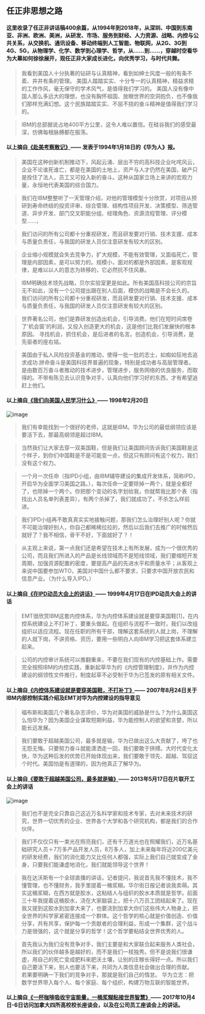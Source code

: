 ## 任正非思想之路

#### 这里收录了任正非讲话稿400余篇，从1994年到2018年，从深圳、中国到东南亚、非洲、欧洲、美洲，从研发、市场、服务到财经、人力资源、战略、内控与公共关系，从交换机、通讯设备、移动终端到人工智能、物联网，从2G、3G到4G、5G，从物理学、化学、数学到心理学、哲学，从……到……，穿越时空看华为大幕如何徐徐展开，观任正非大家成长进化，向优秀学习，与时代共舞。

> 我看到美国人十分执著的钻研与认真精神，看到如绅士风度一般的有条不紊、井井有条的管理。
美国人踏踏实实、十分专一的认真精神，精益求精的工作作风，毫无保守的学术风气，是值得我们学习的。
美国人没有像中国人那么多远大的理想，也没有胸怀祖国、放眼世界的空洞抱负，也不像我们那样充满幻想。这个民族踏踏实实、不屈不挠的奋斗精神是值得我们学习的。

> IBM的总部据说占地400平方公里，这令人难以置信。在硅谷我们的感受最深，仿佛每根脉膊都在振荡。

#### 以上摘自[**《赴美考察散记》**](1994/19940118_赴美考察散记.md)—— 发表于1994年1月18日的《华为人》报。

> 美国在这种创新机制推动下，风起云涌、层出不穷的高科技企业叱咤风云，企业不论谁死谁亡，都是在美国的土地上，资产与人才仍然在美国，破产只是拴住了法人，员工又可投入新的奋斗。这种从国家立场上来讲的宏观力量，永恒地代表美国的综合国力。

> 我们在IBM整整听了一天管理介绍，对他的管理模型十分欣赏，对项目从预研到寿命终结的投资评审、综合管理、结构性项目开发、决策模型、筛选管道、异步开发、部门交叉职能分组、经理角色、资源流程管理、评分模型……，

> 我们访问的所有公司都十分重视研发，而且研发要对行销、技术支援、成本与质量负责任，与我国的研发人员仅注意研发有较大的区别。

> 企业缩小规模就会失去竞争力，扩大规模，不能有效管理，又面临死亡，管理是内部因素，是可以努力的。规模小，面对的都是外部因素，是客观规律，是难以以人的意志为转移的，它必然抗不住风暴。

> IBM明确技术领先战略，贝尔实验室更是如此。所有美国高科技公司的宗旨无不如此，没有一个公司提出跟在别人后面，模仿的战略是不会长久的。
我们访问的所有公司都十分重视研发，而且研发要对行销、技术支援、成本与质量负责任，与我国的研发人员仅注意研发有较大的区别。

> 世界著名公司，他们是靠研发创造出机会，引导消费。他们在短时间席卷了'机会窗'的利润，又投入创造更大的机会，这是他们比我们发展快的根本原因。
寻找机会，抓住机会，是后进者的名言。创造机会，引导消费，是先驱者的座右铭。

> 美国由于私人风险投资基金的推动，使得一批一批的志士，如痴如狂地去追求成功.拼命奋斗是美国科技界普遍的现象，特别是成功者与高层管理者。是由数百万奋斗者推动的技术进步，管理进步，服务网络的优良服务，而取得的。不带有陈见去认识竞争对手，认真向他们学习好的东西，才有希望追赶上他们。

#### 以上摘自[**《我们向美国人民学习什么》**](1998/19980220_我们向美国人民学习什么.md)—— 1998年2月20日

![image](https://user-images.githubusercontent.com/24793419/50375825-a8b9d200-063e-11e9-93f1-b81ff3365789.png)


> 我们有幸能找到一个很好的老师，这就是IBM。华为公司的最低纲领应该是要活下去，那最高纲领是超过IBM。

> 当然我们让大家去穿一双美国鞋，但是我们让美国顾问告诉我们美国鞋是这个样子，到你们中国鞋是不是可能变一点，但这只有顾问有这个权力，我们没有这个权力。

> 一个月一次任命（指IPD小组，由IBM辅导建设的集成开发体系，简称IPD，开启华为全面学习美国之路。），每次任命一定要除掉一两个，就是全都好了，也除掉一个两个。你把那个变动的名字划给我，你就帮我比那个表（指找出人员名单列表差异），有两个杀掉了，我们就成功了，不杀怎么样前进。

> 我们IPD小组再不敢真真实实地接触问题，那我们怎么治理好别人呢？你就不可能治理好别人，你自己都稀稀拉拉的，然后以后我们去推广的时候然后就好了？我不相信，骨干不好，下面就好了？！

> 从主观上来说，第一点我们还是希望在技术上有所发展，成为一个很优秀的公司，而且我们所进入的产品是长线领域而不是短线领域，我们要缩短开发周期，加强资源配置的密度，要提高产品的先进水平和质量水平；从客观上来说中国要参加WTO，美国对中国什么都不要求，只要求中国开放农民和信息产业。（为什么导入IPD。）

#### 以上摘自[**《在IPD动员大会上的讲话》**](1999/19990417_在IPD动员大会上的讲话.md)—— 1999年4月17日在IPD动员大会上的讲话

> EMT很欣赏IBM这套内控体系，华为内控体系建设就是要穿美国鞋[1]，在内控系统建设上不打补丁，要重头做起。在组织与流程不一致时，我们以改组组织以适应流程。现在任职的所有干部，理解这套系统的人就上岗，不理解的人就下岗，不讲资格、资历，要用一些明白人向IBM学习把这套体系建立起来。

> 公司的内控审计系统可以推翻重来，不要在我们现有的内控基础上作。需要完全按照IBM的内控实践，重新起草华为的《内控管理制度》，并作为内控建设的纲领性文件推行，制度起草不必受制于华为已签发的原有相关文件。

#### 以上摘自[**《内控体系建设就是要穿美国鞋，不打补丁》**](2007/20070824_内控体系建设就是要穿美国鞋，不打补丁.md)—— 2007年8月24日关于IBM内部控制实践介绍及EMT对华为内控建设的指导意见

> 福布斯和美国几个著名杂志评价，华为对美国的威胁是什么？为什么美国这么怕华为？因为美国企业谋取短期利益，华为能控制人的欲望和贪婪，所以能长远发展。

> 我们要敢于超越美国公司，最多就是输，华为已做出这么大贡献了，垮了也无怨无悔。只要努力奋斗就能潇洒走一回，我们要敢于拼搏。大时代变化太快，华为这种后发的优势已开始体现出来，我们要敢于领先、超越、驾驭这个时代。美国怕是有道理的，因为他真正了解华为。

#### 以上摘自[**《要敢于超越美国公司，最多就是输》**](2013/20130517_要敢于超越美国公司，最多就是输.md)—— 2013年5月17日在片联开工会上的讲话 

![image](https://user-images.githubusercontent.com/24793419/50375831-c6873700-063e-11e9-92ba-2ee64d3ce69d.png)


> 我们也不是完全只靠自己这近万名科学家和技术专家，去对未来技术的研究，世界一切优秀的企业、世界各个大学和各个研究机构，都是我们的合作伙伴。

> 我们不仅仅只有一束光在照亮我们，还有千万道光也在照耀我们，近万名基础研究人员＋7万多产品开发人员，8万多人，加上未来每年将近200亿美元的研发经费，我们的消化能力又比任何人都强，实际上我们自己就变成了金身，只要我们能谦虚地消化，我们就能领导这个世界！

> 我在达沃斯有一个全球直播的讲话，记者提问，我说首先我不懂技术，我不懂管理，也不懂财务，我手里提着一桶浆糊。华尔街日报记者说我卖萌。其实这桶浆糊，在西方就是胶水，这粘结人与组织的胶水本质就是哲学。前面三十年我提着这桶胶水，浇在大家脑袋上，把十八万员工团结起来了。现在我又提到这胶水到加拿大来了，也要浇到加拿大你们这些伟大人物身上，把全世界的科学家紧密连接成一个群体。这个哲学的核心就是价值创造、价值分享，共有共享，保护每一个贡献者的合理利益，形成一个集群，这个战斗力是很强的，这个就是分享的哲学！这个哲学要粘结全世界优秀的人。

> 首先我认为我们没有竞争对手，我们主要是和大家联合起来服务人类社会，所以我们的伙伴越多是越好的，而不是我们一枝独秀。但不是说我们很谦虚，用自己的死亡变成肥料来肥沃土壤，让别的庄稼长得好一点。所以我们自己要活下来，别人也要活下来，共同为人类信息社会做出合理的贡献。
若果要明确一下我们的竞争对手，那就是我们自己的惰怠。
华为立志：把数字世界带入每个人、每个家庭、每个组织，构建万物互联的智能世界。

#### 以上摘自[**《一杯咖啡吸收宇宙能量，一桶浆糊粘接世界智慧》**](2017/20171006_一杯咖啡吸收宇宙能量，一桶浆糊粘接世界智慧.md)—— 2017年10月4日-6日访问加拿大四所高校校长座谈会，以及在公司员工座谈会上的讲话。

